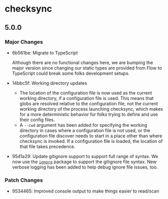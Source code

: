 # checksync

## 5.0.0

### Major Changes

-   6b561be: Migrate to TypeScript

    Although there are no functional changes here, we are bumping the major version since changing our static types are provided from Flow to TypeScript could break some folks development setups.

-   14bbc5f: Working directory updates
    - The location of the configuration file is now used as the current working directory, if a configuration file is used. This means that globs are resolved relative to the configuration file, not the current working directory of the process launching checksync, which makes for a more deterministic behavior for
    folks trying to define and use their config files.
    -   A `--cwd` argument has been added for specifying the working directory in cases where a configuration file is not used, or the configuration file discover needs to start in a place other than where checksync is invoked. If a configuration file is loaded, the location of that file takes precedence.
-   95d1a29: Update gitignore support to support full range of syntax. We now use the [`ignore`](https://www.npmjs.com/package/ignore) package to support the gitignore file syntax. New verbose logging has been added to help debug ignore file issues, too.

### Patch Changes

-   9534465: Improved console output to make things easier to read/scan
